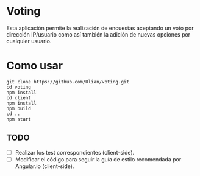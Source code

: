 # Voting
Esta aplicación permite la realización de encuestas aceptando un voto por dirección IP/usuario como así también la adición de nuevas opciones por cualquier usuario.

# Como usar
```
git clone https://github.com/Ulian/voting.git
cd voting
npm install
cd client
npm install
npm build
cd ..
npm start
```

## TODO
- [ ] Realizar los test correspondientes (client-side).
- [ ] Modificar el código para seguir la guía de estilo recomendada por Angular.io (client-side).
